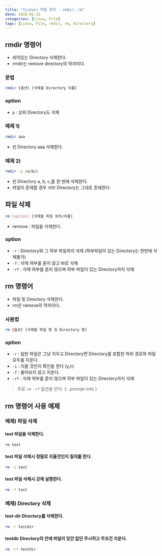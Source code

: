 ```yaml
---
title: "[Linux] 파일 관리 - rmdir, rm"
date: 2018-01-15
categories: [Linux, File]
tags: [Linux, File, rmdir, rm, Directory]
---
```


## rmdir 명령어

- 비어있는 Directory 삭제한다.
- rmdir는 remove directory의 약자이다.

### 문법

```bash
rmdir (옵션) [삭제할 Directory 이름]
```

### option

- `p` : 상위 Directory도 삭제

### 예제 1)

```bash
rmdir aaa
```

- 빈 Directory aaa 삭제한다.

### 예제 2)

```bash
rmdir -p /a/b/c
```

- 빈 Directory a, b, c,를 한 번에 삭제한다.
- 파일이 존재할 경우 서브 Directory는 그대로 존재한다.

## 파일 삭제

```bash
rm [option] [삭제할 파일 위치/이름]
```

- remove : 파일을 삭제한다.

### option

- `-r` : Directory와 그 하부 파일까지 삭제 (하부파일이 있는 Directory는 한번에 삭제불가)
- `-f` : 삭제 여부를 묻지 않고 바로 삭제
- `-rf` : 삭제 여부를 묻지 않으며 하부 파일이 있는 Directory까지 삭제

## rm 명령어

- 파일 및 Directory 삭제한다.
- rm은 remove의 약자이다.

### 사용법

```bash
rm (옵션) [삭제할 파일 명 및 Directory 명]
```

### option

- `-r` : 일반 파일은 그냥 지우고 Directory면 Directory를 포함한 하위 경로와 파일 모두를 지운다.
- `-i` : 지울 것인지 확인을 한다 (y,n)
- `-f` : 물어보지 않고 지운다.
- `-rf` : 삭제 여부를 묻지 않으며 하부 파일이 있는 Directory까지 삭제

> 주로 `rm -rf` 옵션을 쓴다.
{: .prompt-info }

## rm 명령어 사용 예제
### 예제) 파일 삭제
#### test 파일을 삭제한다.

```bash
rm test
```

#### test 파일 삭제시 정말로 지울것인지 질의를 한다.

```bash
rm -i test
```

#### test 파일 삭제시 강제 실행한다.

```bash
rm -f test
```

### 예제) Directory 삭제
#### test-dir Directory를 삭제한다.

```bash
rm -r testdir
```

#### testdir Directory의 안에 파일이 있던 없던 무시하고 무조건 지운다.

```bash
rm -rf testdir
```